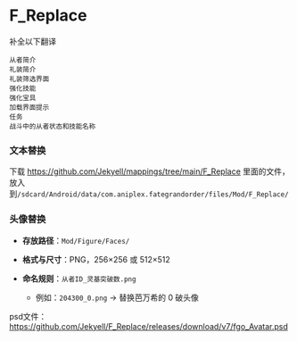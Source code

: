 # F_Replace
补全以下翻译
```
从者简介
礼装简介
礼装筛选界面
强化技能
强化宝具
加载界面提示
任务
战斗中的从者状态和技能名称
```
### 文本替换
  下载 https://github.com/Jekyell/mappings/tree/main/F_Replace 里面的文件，放入到`/sdcard/Android/data/com.aniplex.fategrandorder/files/Mod/F_Replace/`


### 头像替换

* **存放路径**：`Mod/Figure/Faces/`
* **格式与尺寸**：PNG，256×256 或 512×512
* **命名规则**：`从者ID_灵基突破数.png`

  * 例如：`204300_0.png` → 替换芭万希的 0 破头像

psd文件：https://github.com/Jekyell/F_Replace/releases/download/v7/fgo_Avatar.psd


